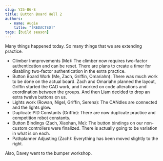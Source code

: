 ```yaml
---
slug: Y25-B6-S
title: Button Board Hell 2
authors:
  - name: Augie
    title: "[REDACTED]"
tags: [build season]
---
```

Many things happened today. So many things that we are extending practice. 

* Climber Inmprovements (Me): The climber now requires two-factor authentication and can be reset. There are plans to create a timer for disabling two-factor authentication in the extra practice. 
* Button Board Work (Me, Zach, Griffin, Omariahn): There was much work to be done on the actual board. Zach and Omariahn planned the layout, Griffin started the CAD work, and I worked on code alterations and coordination between the groups. And then Liam decided to drop an extra twelve buttons on us. 
* Lights work (Rowan, Nigel, Griffin, Serena): The CANdles are connected and the lights glow.
* Duplicate PID Constants (Griffin): There are now duplicate practice and competition robot constants.
* Button Bindings (Zach, Xiaohan, Me): The button bindings on our non-custom controllers were finalized. There is actually going to be variation in what is on each. 
* Pathplanner Adjusting (Zach): Everything has been moved slightly to the right. 

Also, Davey went to the bumper workshop. 
